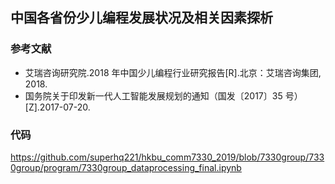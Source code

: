 ## 中国各省份少儿编程发展状况及相关因素探析
### 参考文献
- 艾瑞咨询研究院.2018 年中国少儿编程行业研究报告[R].北京：艾瑞咨询集团, 2018.  
- 国务院关于印发新一代人工智能发展规划的通知（国发〔2017〕35 号）[Z].2017-07-20. 
### 代码
https://github.com/superhq221/hkbu_comm7330_2019/blob/7330group/7330group/program/7330group_dataprocessing_final.ipynb
